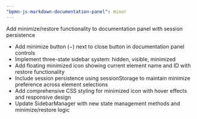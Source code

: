 ```yaml
---
"bpmn-js-markdown-documentation-panel": minor
---
```


Add minimize/restore functionality to documentation panel with session persistence

- Add minimize button (−) next to close button in documentation panel controls
- Implement three-state sidebar system: hidden, visible, minimized
- Add floating minimized icon showing current element name and ID with restore functionality
- Include session persistence using sessionStorage to maintain minimize preference across element selections
- Add comprehensive CSS styling for minimized icon with hover effects and responsive design
- Update SidebarManager with new state management methods and minimize/restore logic